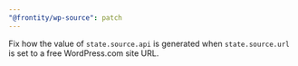 ```yaml
---
"@frontity/wp-source": patch
---
```


Fix how the value of `state.source.api` is generated when `state.source.url` is set to a free WordPress.com site URL.
